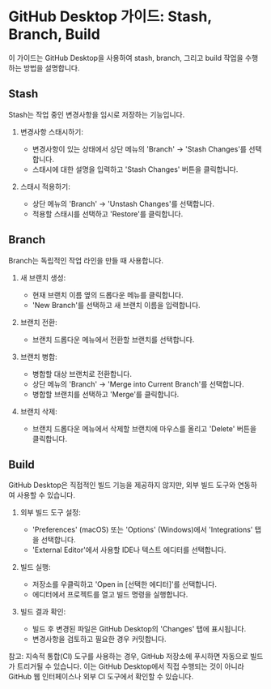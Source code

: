 # GitHub Desktop 가이드: Stash, Branch, Build

이 가이드는 GitHub Desktop을 사용하여 stash, branch, 그리고 build 작업을 수행하는 방법을 설명합니다.

## Stash

Stash는 작업 중인 변경사항을 임시로 저장하는 기능입니다.

1. 변경사항 스태시하기:
   - 변경사항이 있는 상태에서 상단 메뉴의 'Branch' -> 'Stash Changes'를 선택합니다.
   - 스태시에 대한 설명을 입력하고 'Stash Changes' 버튼을 클릭합니다.

2. 스태시 적용하기:
   - 상단 메뉴의 'Branch' -> 'Unstash Changes'를 선택합니다.
   - 적용할 스태시를 선택하고 'Restore'를 클릭합니다.

## Branch

Branch는 독립적인 작업 라인을 만들 때 사용합니다.

1. 새 브랜치 생성:
   - 현재 브랜치 이름 옆의 드롭다운 메뉴를 클릭합니다.
   - 'New Branch'를 선택하고 새 브랜치 이름을 입력합니다.

2. 브랜치 전환:
   - 브랜치 드롭다운 메뉴에서 전환할 브랜치를 선택합니다.

3. 브랜치 병합:
   - 병합할 대상 브랜치로 전환합니다.
   - 상단 메뉴의 'Branch' -> 'Merge into Current Branch'를 선택합니다.
   - 병합할 브랜치를 선택하고 'Merge'를 클릭합니다.

4. 브랜치 삭제:
   - 브랜치 드롭다운 메뉴에서 삭제할 브랜치에 마우스를 올리고 'Delete' 버튼을 클릭합니다.

## Build

GitHub Desktop은 직접적인 빌드 기능을 제공하지 않지만, 외부 빌드 도구와 연동하여 사용할 수 있습니다.

1. 외부 빌드 도구 설정:
   - 'Preferences' (macOS) 또는 'Options' (Windows)에서 'Integrations' 탭을 선택합니다.
   - 'External Editor'에서 사용할 IDE나 텍스트 에디터를 선택합니다.

2. 빌드 실행:
   - 저장소를 우클릭하고 'Open in [선택한 에디터]'를 선택합니다.
   - 에디터에서 프로젝트를 열고 빌드 명령을 실행합니다.

3. 빌드 결과 확인:
   - 빌드 후 변경된 파일은 GitHub Desktop의 'Changes' 탭에 표시됩니다.
   - 변경사항을 검토하고 필요한 경우 커밋합니다.

참고: 지속적 통합(CI) 도구를 사용하는 경우, GitHub 저장소에 푸시하면 자동으로 빌드가 트리거될 수 있습니다. 이는 GitHub Desktop에서 직접 수행되는 것이 아니라 GitHub 웹 인터페이스나 외부 CI 도구에서 확인할 수 있습니다.
